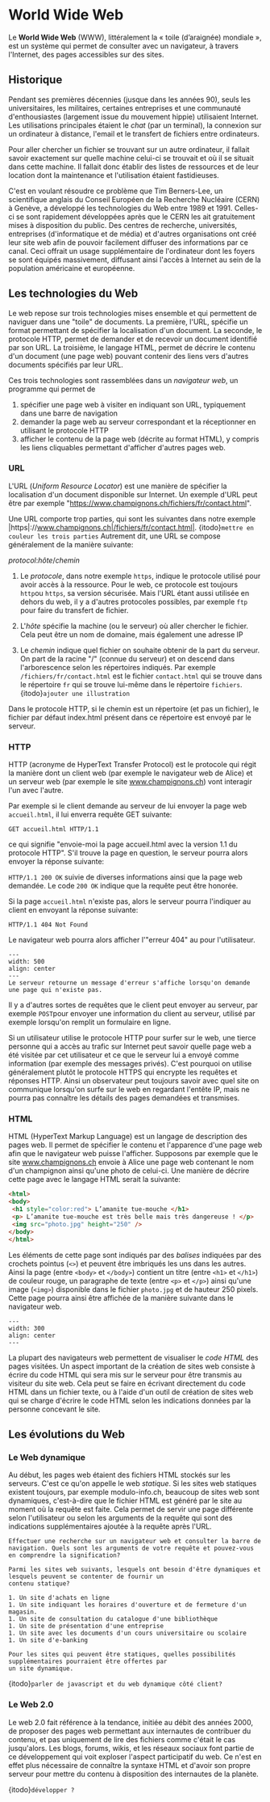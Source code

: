 # World Wide Web

Le **World Wide Web** (WWW), littéralement la « toile (d’araignée) mondiale », est un système qui permet de consulter avec un navigateur, à travers l'Internet, des pages accessibles sur des sites.

## Historique

Pendant ses premières décennies (jusque dans les années 90), seuls les universitaires, les militaires, certaines entreprises
et une communauté d'enthousiastes (largement issue du mouvement hippie) utilisaient Internet.
Les utilisations principales étaient le *chat* (par un terminal), la connexion sur un ordinateur
à distance, l'email et le transfert de fichiers entre ordinateurs.

Pour aller chercher un fichier se trouvant sur un autre ordinateur, il fallait savoir exactement
sur quelle machine celui-ci se trouvait et où il se situait dans cette machine. Il fallait donc
établir des listes de ressources et de leur location dont la maintenance et l'utilisation étaient fastidieuses.

C'est en voulant résoudre ce problème que Tim Berners-Lee, un scientifique anglais du Conseil Européen de la Recherche Nucléaire (CERN)
à Genève, a développé les technologies du Web entre 1989 et 1991. Celles-ci se sont rapidement développées après que le CERN les ait
gratuitement mises à disposition du public. Des centres de recherche, universités, entreprises (d'informatique et de média) et d'autres
organisations ont créé leur site web afin de pouvoir facilement diffuser des informations par ce canal. Ceci offrait un usage supplémentaire
de l'ordinateur dont les foyers se sont équipés massivement, diffusant ainsi l'accès à Internet au sein de la population américaine et européenne.

## Les technologies du Web

Le web repose sur trois technologies mises ensemble et qui permettent de naviguer dans une "toile" de documents.
La première, l'URL, spécifie un format permettant de spécifier la localisation d'un document. La seconde, le protocole HTTP,
permet de demander et de recevoir un document identifié par son URL. La troisième, le langage HTML, permet de décrire
le contenu d'un document (une page web) pouvant contenir des liens vers d'autres documents spécifiés par leur URL.  

Ces trois technologies sont rassemblées dans un *navigateur web*, un programme qui permet de

1. spécifier une page web à visiter en indiquant son URL, typiquement dans une barre de navigation
1. demander la page web au serveur correspondant et la réceptionner en utilisant le protocole HTTP
1. afficher le contenu de la page web (décrite au format HTML), y compris les liens cliquables permettant d'afficher d'autres pages web.

### URL

L'URL (*Uniform Resource Locator*) est une manière de spécifier la localisation d'un document disponible sur Internet.
Un exemple d'URL peut être par exemple "https://www.champignons.ch/fichiers/fr/contact.html".

Une URL comporte trop parties, qui sont les suivantes dans notre exemple |https|://www.champignons.ch|/fichiers/fr/contact.html|.  {itodo}`mettre en couleur les trois parties`
Autrement dit, une URL se compose généralement de la manière suivante:

*protocol*:*hôte*/*chemin*  

1. Le *protocole*, dans notre exemple `https`, indique le protocole utilisé pour avoir accès à la ressource. Pour le web, ce protocole est toujours `http`ou `https`, sa version sécurisée. Mais l'URL étant aussi utilisée en dehors du web, il y a d'autres protocoles possibles, par exemple `ftp` pour faire du transfert de fichier.

1. L'*hôte* spécifie la machine (ou le serveur) où aller chercher le fichier. Cela peut être un nom de domaine, mais également une adresse IP

1. Le *chemin* indique quel fichier on souhaite obtenir de la part du serveur. On part de la racine "/" (connue du serveur) et on descend dans l'arborescence selon les répertoires indiqués. Par exemple `/fichiers/fr/contact.html` est le fichier `contact.html` qui se trouve dans le répertoire  `fr` qui se trouve lui-même dans le répertoire `fichiers`.  {itodo}`ajouter une illustration`

Dans le protocole HTTP, si le chemin est un répertoire (et pas un fichier), le fichier par défaut index.html présent dans ce répertoire est envoyé par le serveur.

### HTTP

HTTP (acronyme de HyperText Transfer Protocol) est le protocole qui régit la manière dont un client web (par exemple le navigateur web de Alice) et un serveur web (par exemple le site www.champignons.ch) vont interagir l'un avec l'autre.

Par exemple si le client demande au serveur de lui envoyer la page web `accueil.html`, il lui enverra requête GET suivante:

`GET accueil.html HTTP/1.1`

ce qui signifie "envoie-moi la page accueil.html avec la version 1.1 du protocole HTTP". S'il trouve la page en question, le
serveur pourra alors envoyer la réponse suivante:

`HTTP/1.1 200 OK` suivie de diverses informations ainsi que la page web demandée. Le code `200 OK` indique que la requête peut
être honorée.

Si la page `accueil.html` n'existe pas, alors le serveur pourra l'indiquer au client en envoyant la réponse suivante:

`HTTP/1.1 404 Not Found`

Le navigateur web pourra alors afficher l'"erreur 404" au pour l'utilisateur.

```{figure} media/erreur404.png
---
width: 500
align: center
---
Le serveur retourne un message d'erreur s'affiche lorsqu'on demande une page qui n'existe pas. 
```

Il y a d'autres sortes de requêtes que le client peut envoyer au serveur, par exemple `POST`pour envoyer une information du client au serveur, utilisé par exemple lorsqu'on remplit un formulaire en ligne.

Si un utilisateur utilise le protocole HTTP pour surfer sur le web, une tierce personne qui a accès au trafic sur Internet peut savoir quelle page web a été visitée par cet utilisateur et ce que le serveur lui a envoyé comme information (par exemple des messages privés). C'est pourquoi on utilise généralement plutôt le protocole HTTPS qui encrypte les requêtes et réponses HTTP. Ainsi un observateur peut toujours savoir avec quel site on communique lorsqu'on surfe sur le web en regardant l'entête IP, mais ne pourra pas connaître les détails des pages demandées et transmises.

### HTML

HTML (HyperText Markup Language) est un langage de description des pages web. Il permet de spécifier le contenu et l'apparence d'une
page web afin que le navigateur web puisse l'afficher. Supposons par exemple que le site www.champignons.ch envoie à Alice une
page web contenant le nom d'un champignon ainsi qu'une photo de celui-ci. Une manière de décrire cette page avec le langage HTML serait la suivante:

```html
<html>
<body>
 <h1 style="color:red"> L’amanite tue-mouche </h1>
 <p> L’amanite tue-mouche est très belle mais très dangereuse ! </p>
 <img src="photo.jpg" height="250" />
</body>
</html>
```

Les éléments de cette page sont indiqués par des *balises* indiquées par des crochets pointus (`<>`) et peuvent être imbriqués les uns dans les autres. Ainsi la page (entre `<body>` et `</body>`) contient un titre (entre `<h1>` et `</h1>`) de couleur rouge, un paragraphe de texte (entre `<p>` et `</p>`) ainsi qu'une image (`<img>`) disponible dans le fichier `photo.jpg` et de hauteur 250 pixels. Cette page pourra ainsi être affichée de la manière suivante dans le navigateur web.

```{image} media/renduhtml.png
---
width: 300
align: center
---
```

La plupart des navigateurs web permettent de visualiser le *code  HTML* des pages visitées. Un aspect important de la création de sites web consiste à écrire du code HTML qui sera mis sur le serveur pour être transmis au visiteur du site web. Cela peut se faire en écrivant directement du code HTML dans un fichier texte, ou à l'aide d'un outil de création de sites web qui se charge d'écrire le code HTML selon les indications données par la personne concevant le site.

## Les évolutions du Web

### Le Web dynamique

Au début, les pages web étaient des fichiers HTML stockés sur les serveurs. C'est ce qu'on appelle le
web *statique*. Si les sites web statiques existent
toujours, par exemple modulo-info.ch, beaucoup de sites web sont dynamiques,
c'est-à-dire que le fichier HTML est généré par le site au moment où la requête est faite.
Cela permet de servir une page différente selon l'utilisateur ou selon les arguments de la requête qui
sont des indications supplémentaires ajoutée à la requête après l'URL.

```{micro}
Effectuer une recherche sur un navigateur web et consulter la barre de navigation. Quels sont les arguments de votre requête et pouvez-vous en comprendre la signification?
```

```{exercise}
Parmi les sites web suivants, lesquels ont besoin d'être dynamiques et lesquels peuvent se contenter de fournir un
contenu statique?

1. Un site d'achats en ligne
1. Un site indiquant les horaires d'ouverture et de fermeture d'un magasin. 
1. Un site de consultation du catalogue d'une bibliothèque
1. Un site de présentation d'une entreprise
1. Un site avec les documents d'un cours universitaire ou scolaire
1. Un site d'e-banking

Pour les sites qui peuvent être statiques, quelles possibilités supplémentaires pourraient être offertes par
un site dynamique. 
```

{itodo}`parler de javascript et du web dynamique côté client?`

### Le Web 2.0

Le web 2.0 fait référence à la tendance, initiée au débit des années 2000, de proposer des pages web permettant aux internautes
de contribuer du contenu, et pas uniquement de lire des fichiers comme c'était le cas jusqu'alors. Les blogs, forums, wikis, et les réseaux sociaux font
partie de ce développement qui voit exploser l'aspect participatif du web. Ce n'est en effet plus nécessaire de connaître la syntaxe HTML et d'avoir
son propre serveur pour mettre du contenu à disposition des internautes de la planète.

{itodo}`développer ?`

